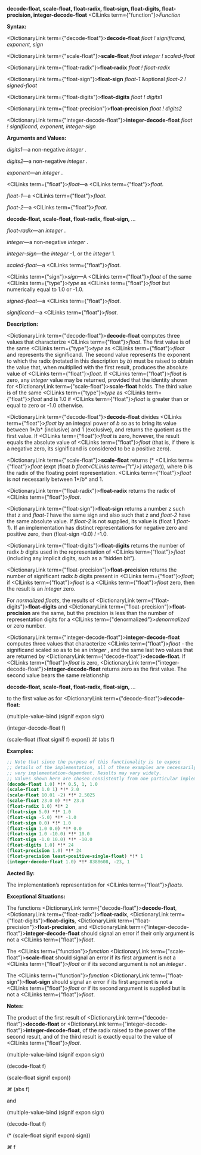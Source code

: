 **decode-float, scale-float, float-radix, float-sign, float-digits, float-precision, integer-decode-float** <ClLinks  term={"function"}><i>Function</i></ClLinks> 



**Syntax:** 



<DictionaryLink  term={"decode-float"}><b>decode-float</b></DictionaryLink> *float ! significand, exponent, sign* 



<DictionaryLink  term={"scale-float"}><b>scale-float</b></DictionaryLink> *float integer ! scaled-float* 



<DictionaryLink  term={"float-radix"}><b>float-radix</b></DictionaryLink> *float ! float-radix* 



<DictionaryLink  term={"float-sign"}><b>float-sign</b></DictionaryLink> *float-1* &amp;optional *float-2 ! signed-float* 



<DictionaryLink  term={"float-digits"}><b>float-digits</b></DictionaryLink> *float ! digits1* 



<DictionaryLink  term={"float-precision"}><b>float-precision</b></DictionaryLink> *float ! digits2* 



<DictionaryLink  term={"integer-decode-float"}><b>integer-decode-float</b></DictionaryLink> *float ! significand, exponent, integer-sign* 



**Arguments and Values:** 



*digits1*—a non-negative *integer* . 



*digits2*—a non-negative *integer* . 



*exponent*—an *integer* . 



<ClLinks  term={"float"}><i>float</i></ClLinks>—a <ClLinks  term={"float"}><i>float</i></ClLinks>. 



*float-1*—a <ClLinks  term={"float"}><i>float</i></ClLinks>. 



*float-2*—a <ClLinks  term={"float"}><i>float</i></ClLinks>. 







 



 



**decode-float, scale-float, float-radix, float-sign,** *...* 



*float-radix*—an *integer* . 



*integer*—a non-negative *integer* . 



*integer-sign*—the *integer* -1, or the *integer* 1. 



*scaled-float*—a <ClLinks  term={"float"}><i>float</i></ClLinks>. 



<ClLinks  term={"sign"}><i>sign</i></ClLinks>—A <ClLinks  term={"float"}><i>float</i></ClLinks> of the same <ClLinks  term={"type"}><i>type</i></ClLinks> as <ClLinks  term={"float"}><i>float</i></ClLinks> but numerically equal to 1.0 or -1.0. 



*signed-float*—a <ClLinks  term={"float"}><i>float</i></ClLinks>. 



*significand*—a <ClLinks  term={"float"}><i>float</i></ClLinks>. 



**Description:** 



<DictionaryLink  term={"decode-float"}><b>decode-float</b></DictionaryLink> computes three values that characterize <ClLinks  term={"float"}><i>float</i></ClLinks>. The first value is of the same <ClLinks  term={"type"}><i>type</i></ClLinks> as <ClLinks  term={"float"}><i>float</i></ClLinks> and represents the significand. The second value represents the exponent to which the radix (notated in this description by *b*) must be raised to obtain the value that, when multiplied with the first result, produces the absolute value of <ClLinks  term={"float"}><i>float</i></ClLinks>. If <ClLinks  term={"float"}><i>float</i></ClLinks> is zero, any *integer* value may be returned, provided that the identity shown for <DictionaryLink  term={"scale-float"}><b>scale-float</b></DictionaryLink> holds. The third value is of the same <ClLinks  term={"type"}><i>type</i></ClLinks> as <ClLinks  term={"float"}><i>float</i></ClLinks> and is 1.0 if <ClLinks  term={"float"}><i>float</i></ClLinks> is greater than or equal to zero or -1.0 otherwise. 



<DictionaryLink  term={"decode-float"}><b>decode-float</b></DictionaryLink> divides <ClLinks  term={"float"}><i>float</i></ClLinks> by an integral power of *b* so as to bring its value between 1*/b* (inclusive) and 1 (exclusive), and returns the quotient as the first value. If <ClLinks  term={"float"}><i>float</i></ClLinks> is zero, however, the result equals the absolute value of <ClLinks  term={"float"}><i>float</i></ClLinks> (that is, if there is a negative zero, its significand is considered to be a positive zero). 



<DictionaryLink  term={"scale-float"}><b>scale-float</b></DictionaryLink> returns (\* <ClLinks  term={"float"}><i>float</i></ClLinks> (expt (float *b float<ClLinks  term={"t"}><i>) </i></ClLinks>integer*)), where *b* is the radix of the floating point representation. <ClLinks  term={"float"}><i>float</i></ClLinks> is not necessarily between 1*/b* and 1. 



<DictionaryLink  term={"float-radix"}><b>float-radix</b></DictionaryLink> returns the radix of <ClLinks  term={"float"}><i>float</i></ClLinks>. 



<DictionaryLink  term={"float-sign"}><b>float-sign</b></DictionaryLink> returns a number z such that z and *float-1* have the same sign and also such that z and *float-2* have the same absolute value. If *float-2* is not supplied, its value is (float 1 *float-1*). If an implementation has distinct representations for negative zero and positive zero, then (float-sign -0.0) *!* -1.0. 



<DictionaryLink  term={"float-digits"}><b>float-digits</b></DictionaryLink> returns the number of radix *b* digits used in the representation of <ClLinks  term={"float"}><i>float</i></ClLinks> (including any implicit digits, such as a “hidden bit”). 



<DictionaryLink  term={"float-precision"}><b>float-precision</b></DictionaryLink> returns the number of significant radix *b* digits present in <ClLinks  term={"float"}><i>float</i></ClLinks>; if <ClLinks  term={"float"}><i>float</i></ClLinks> is a <ClLinks  term={"float"}><i>float</i></ClLinks> zero, then the result is an *integer* zero. 



For *normalized floats*, the results of <DictionaryLink  term={"float-digits"}><b>float-digits</b></DictionaryLink> and <DictionaryLink  term={"float-precision"}><b>float-precision</b></DictionaryLink> are the same, but the precision is less than the number of representation digits for a <ClLinks  term={"denormalized"}><i>denormalized</i></ClLinks> or zero number. 



<DictionaryLink  term={"integer-decode-float"}><b>integer-decode-float</b></DictionaryLink> computes three values that characterize <ClLinks  term={"float"}><i>float</i></ClLinks> - the significand scaled so as to be an *integer* , and the same last two values that are returned by <DictionaryLink  term={"decode-float"}><b>decode-float</b></DictionaryLink>. If <ClLinks  term={"float"}><i>float</i></ClLinks> is zero, <DictionaryLink  term={"integer-decode-float"}><b>integer-decode-float</b></DictionaryLink> returns zero as the first value. The second value bears the same relationship 







 



 



**decode-float, scale-float, float-radix, float-sign,** *...* 



to the first value as for <DictionaryLink  term={"decode-float"}><b>decode-float</b></DictionaryLink>: 



(multiple-value-bind (signif expon sign) 



(integer-decode-float f) 



(scale-float (float signif f) expon)) *⌘* (abs f) 



**Examples:**
```lisp
;; Note that since the purpose of this functionality is to expose 
;; details of the implementation, all of these examples are necessarily 
;; very implementation-dependent. Results may vary widely. 
;; Values shown here are chosen consistently from one particular implementation. (decode-float .5) *!* 0.5, 0, 1.0 
(decode-float 1.0) *!* 0.5, 1, 1.0 
(scale-float 1.0 1) *!* 2.0 
(scale-float 10.01 -2) *!* 2.5025 
(scale-float 23.0 0) *!* 23.0 
(float-radix 1.0) *!* 2 
(float-sign 5.0) *!* 1.0 
(float-sign -5.0) *!* -1.0 
(float-sign 0.0) *!* 1.0 
(float-sign 1.0 0.0) *!* 0.0 
(float-sign 1.0 -10.0) *!* 10.0 
(float-sign -1.0 10.0) *!* -10.0 
(float-digits 1.0) *!* 24 
(float-precision 1.0) *!* 24 
(float-precision least-positive-single-float) *!* 1 
(integer-decode-float 1.0) *!* 8388608, -23, 1 
```
**Aected By:** 



The implementation’s representation for <ClLinks  term={"float"}><i>floats</i></ClLinks>. 



**Exceptional Situations:** 



The functions <DictionaryLink  term={"decode-float"}><b>decode-float</b></DictionaryLink>, <DictionaryLink  term={"float-radix"}><b>float-radix</b></DictionaryLink>, <DictionaryLink  term={"float-digits"}><b>float-digits</b></DictionaryLink>, <DictionaryLink  term={"float-precision"}><b>float-precision</b></DictionaryLink>, and <DictionaryLink  term={"integer-decode-float"}><b>integer-decode-float</b></DictionaryLink> should signal an error if their only argument is not a <ClLinks  term={"float"}><i>float</i></ClLinks>. 



The <ClLinks  term={"function"}><i>function</i></ClLinks> <DictionaryLink  term={"scale-float"}><b>scale-float</b></DictionaryLink> should signal an error if its first argument is not a <ClLinks  term={"float"}><i>float</i></ClLinks> or if its second argument is not an *integer* . 



The <ClLinks  term={"function"}><i>function</i></ClLinks> <DictionaryLink  term={"float-sign"}><b>float-sign</b></DictionaryLink> should signal an error if its first argument is not a <ClLinks  term={"float"}><i>float</i></ClLinks> or if its second argument is supplied but is not a <ClLinks  term={"float"}><i>float</i></ClLinks>. 



**Notes:** 



The product of the first result of <DictionaryLink  term={"decode-float"}><b>decode-float</b></DictionaryLink> or <DictionaryLink  term={"integer-decode-float"}><b>integer-decode-float</b></DictionaryLink>, of the radix raised to the power of the second result, and of the third result is exactly equal to the value of <ClLinks  term={"float"}><i>float</i></ClLinks>. 



(multiple-value-bind (signif expon sign) 







 



 



(decode-float f) 



(scale-float signif expon)) 



*⌘* (abs f) 



and 



(multiple-value-bind (signif expon sign) 



(decode-float f) 



(\* (scale-float signif expon) sign)) 



*⌘* f 



